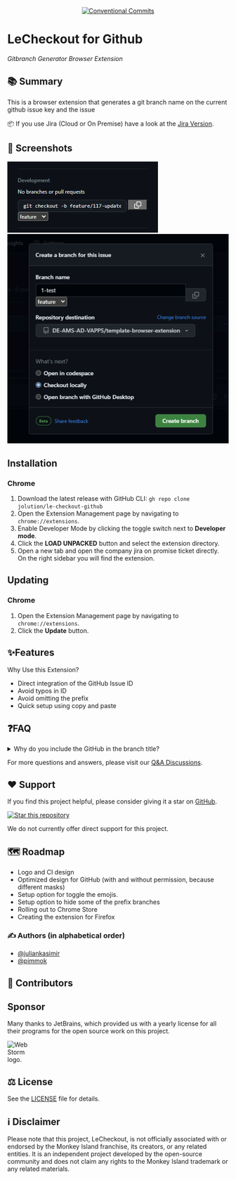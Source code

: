[//]: # (<p align="center">)
[//]: # (    <img alt="Shows the banner of LeCheckout Jira, with its logo" src="./resources/svg/lecheckout.svg" width="700">)
[//]: # (</p>)

<div align="center">

[![Conventional Commits](https://img.shields.io/badge/Conventional%20Commits-1.0.0-%23FE5196?logo=conventionalcommits&logoColor=white)](https://conventionalcommits.org)

</div>

# LeCheckout for Github

_Gitbranch Generator Browser Extension_

## 📚 Summary

This is a browser extension that generates a git branch name on the current github issue key and the issue

:package:
If you use Jira (Cloud or On Premise)
have a look at the [Jira Version](https://github.com/jolution/le-checkout-jira).

## 🌟 Screenshots

![App Screenshot](screenshot.png)
![App Screenshot](screenshot2.png)

## Installation

### Chrome

1. Download the latest release with GitHub CLI:
   `gh repo clone jolution/le-checkout-github`
2. Open the Extension Management page by navigating to `chrome://extensions`.
3. Enable Developer Mode by clicking the toggle switch next to **Developer mode**.
4. Click the **LOAD UNPACKED** button and select the extension directory.
5. Open a new tab and open the company jira on promise ticket directly. On the right sidebar you will find the
   extension.

## Updating

### Chrome

1. Open the Extension Management page by navigating to `chrome://extensions`.
2. Click the **Update** button.

## ✨Features

Why Use this Extension?

- Direct integration of the GitHub Issue ID
- Avoid typos in ID
- Avoid omitting the prefix
- Quick setup using copy and paste

## ❓FAQ

<details>
<summary>Why do you include the GitHub in the branch title?</summary>
<p>This allows us to make assignments more easily.</p>
</details>

For more questions and answers, please visit our [Q&A Discussions](https://github.com/jolution/le-checkout-github/discussions/categories/q-a).


## ❤️ Support

If you find this project helpful, please consider giving it a star on [GitHub](https://github.com/jolution/le-checkout-github).

[![Star this repository](https://img.shields.io/github/stars/jolution/le-checkout-github?style=social)](https://github.com/jolution/le-checkout-github)

We do not currently offer direct support for this project.

## 🗺️ Roadmap

- Logo and CI design
- Optimized design for GitHub (with and without permission, because different masks)
- Setup option for toggle the emojis.
- Setup option to hide some of the prefix branches
- Rolling out to Chrome Store
- Creating the extension for Firefox

### ✍️ Authors (in alphabetical order)

- [@juliankasimir](https://www.github.com/juliankasimir)
- [@pimmok](https://www.github.com/pimmok)

## 🤝 Contributors

<!-- ALL-CONTRIBUTORS-LIST:START - Do not remove or modify this section -->
<!-- prettier-ignore-start -->
<!-- markdownlint-disable -->

<!-- markdownlint-restore -->
<!-- prettier-ignore-end -->

<!-- ALL-CONTRIBUTORS-LIST:END -->

## Sponsor

Many thanks to JetBrains, which provided us with a yearly license for all their programs for the open source work on this project.

<img style="max-width: 50px" width="50" src="https://resources.jetbrains.com/storage/products/company/brand/logos/WebStorm_icon.png" alt="WebStorm logo.">

## ⚖️ License

See the [LICENSE](LICENSE) file for details.

## ℹ️ Disclaimer

Please note that this project, LeCheckout, is not officially associated with or endorsed by the Monkey Island franchise, its creators, or any related entities. It is an independent project developed by the open-source community and does not claim any rights to the Monkey Island trademark or any related materials.
